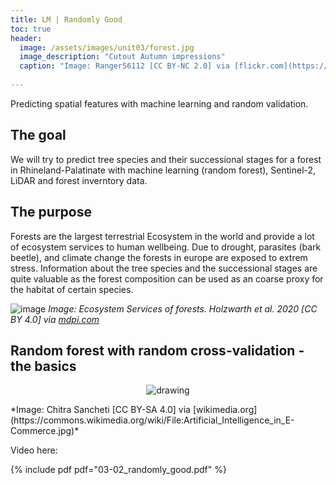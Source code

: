 ```yaml
---
title: LM | Randomly Good
toc: true
header:
  image: /assets/images/unit03/forest.jpg
  image_description: "Cutout Autumn impressions"
  caption: "Image: Ranger56112 [CC BY-NC 2.0] via [flickr.com](https://www.flickr.com/photos/ranger56112/21714329483/)"
 
---
```


Predicting spatial features with machine learning and random validation. 

<!--more-->
## The goal


We will try to predict tree species and their successional stages for a forest in Rhineland-Palatinate with machine learning (random forest), Sentinel-2, LiDAR and forest inverntory data. 


## The purpose
Forests are the largest terrestrial Ecosystem in the world and provide a lot of ecosystem services to human wellbeing. Due to drought, parasites (bark beetle), and climate change the forests in europe are exposed to extrem stress. 
Information about the tree species and the successional stages are quite valuable as the forest composition can be used as an coarse proxy for the habitat of certain species.




![image](../assets/images/unit01/Ecosystem_services_Holzwarth_et_al_2020.jpg)
*Image: Ecosystem Services of forests. Holzwarth et al. 2020 [CC BY 4.0] via [mdpi.com](https://www.mdpi.com/2072-4292/12/21/3570)*




## Random forest with random cross-validation - the basics


<p align="center">
  <img src="../assets/images/unit03/machine_learning.jpg" alt="drawing">
</p>
*Image: Chitra Sancheti [CC BY-SA 4.0] via [wikimedia.org](https://commons.wikimedia.org/wiki/File:Artificial_Intelligence_in_E-Commerce.jpg)*



Video here: 

{% include pdf pdf="03-02_randomly_good.pdf" %}



